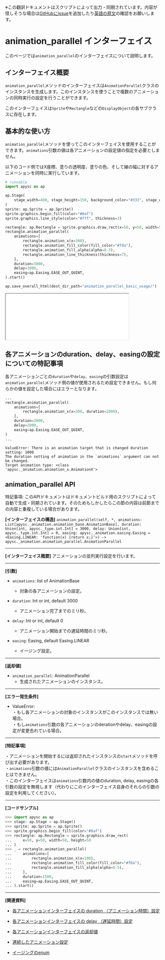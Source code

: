 <span class="inconspicuous-txt">※この翻訳ドキュメントはスクリプトによって出力・同期されています。内容が怪しそうな場合は<a href="https://github.com/simon-ritchie/apysc/issues" target="_blank">GitHubにissue</a>を追加したり[英語の原文](https://simon-ritchie.github.io/apysc/en/animation_parallel.html)の確認をお願いします。</span>

# animation_parallel インターフェイス

このページでは`animation_parallel`のインターフェイスについて説明します。

## インターフェイス概要

`animation_parallel`メソッドのインターフェイスは`AnimationParallel`クラスのインスタンスを生成します。このインスタンスを使うことで複数のアニメーションの同時実行の設定を行うことができます。

このインターフェイスは`Sprite`や`Rectangle`などの`DisplayObject`の各サブクラスに存在します。

## 基本的な使い方

`animation_parallel`メソッドを使ってこのインターフェイスを使用することができます。`animations`引数の値は各アニメーションの設定値の指定を必要としません。

以下のコード例ではX座標、塗りの透明度、塗りの色、そして線の幅に対するアニメーションを同時に実行しています。

```py
# runnable
import apysc as ap

ap.Stage(
    stage_width=400, stage_height=150, background_color="#333", stage_elem_id="stage"
)
sprite: ap.Sprite = ap.Sprite()
sprite.graphics.begin_fill(color="#0af")
sprite.graphics.line_style(color="#fff", thickness=3)

rectangle: ap.Rectangle = sprite.graphics.draw_rect(x=50, y=50, width=50, height=50)
rectangle.animation_parallel(
    animations=[
        rectangle.animation_x(x=300),
        rectangle.animation_fill_color(fill_color="#f0a"),
        rectangle.animation_fill_alpha(alpha=0.3),
        rectangle.animation_line_thickness(thickness=7),
    ],
    duration=3000,
    delay=3000,
    easing=ap.Easing.EASE_OUT_QUINT,
).start()

ap.save_overall_html(dest_dir_path="animation_parallel_basic_usage/")
```

<iframe src="static/animation_parallel_basic_usage/index.html" width="400" height="150"></iframe>

## 各アニメーションのduration、delay、easingの設定についての特記事項

各アニメーションごとの`duration`や`delay`、`easing`の引数設定は`animation_parallel`メソッド側の値が使用されるため設定できません。もし何らかの値を設定した場合にはエラーとなります。

```py
...
rectangle.animation_parallel(
    animations=[
        rectangle.animation_x(x=300, duration=1000),
    ],
    duration=3000,
    delay=2000,
    easing=ap.Easing.EASE_OUT_QUINT,
)
...
```

```
ValueError: There is an animation target that is changed duration setting: 1000
The duration setting of animation in the `animations` argument can not be changed.
Target animation type: <class 'apysc._animation.animation_x.AnimationX'>
```

## animation_parallel API

<span class="inconspicuous-txt">特記事項: このAPIドキュメントはドキュメントビルド用のスクリプトによって自動で生成・同期されています。そのためもしかしたらこの節の内容は前節までの内容と重複している場合があります。</span>

**[インターフェイスの構造]** `animation_parallel(self, *, animations: List[apysc._animation.animation_base.AnimationBase], duration: Union[int, apysc._type.int.Int] = 3000, delay: Union[int, apysc._type.int.Int] = 0, easing: apysc._animation.easing.Easing = <Easing.LINEAR: 'function(x) {return x;}'>) -> apysc._animation.animation_parallel.AnimationParallel`<hr>

**[インターフェイス概要]** アニメーションの並列実行設定を行います。<hr>

**[引数]**

- `animations`: list of AnimationBase
  - 対象の各アニメーションの設定。

- `duration`: Int or int, default 3000
  - アニメーション完了までのミリ秒。

- `delay`: Int or int, default 0
  - アニメーション開始までの遅延時間のミリ秒。

- `easing`: Easing, default Easing.LINEAR
  - イージング設定。

<hr>

**[返却値]**

- `animation_parallel`: AnimationParallel
  - 生成されたアニメーションのインスタンス。

<hr>

**[エラー発生条件]**

- ValueError: <br> ・もし各アニメーションの対象のインスタンスがこのインスタンスでは無い場合。<br> ・もし`animations`引数の各アニメーションのderationやdelay、easingの設定が変更去れている場合。

<hr>

**[特記事項]**

 ・アニメーションを開始するには返却されたインスタンスの`start`メソッドを呼び出す必要があります。 <br> ・`animations`引数の値には`AnimationParallel`クラスのインスタンスを含めることはできません。 <br> ・このインターフェイスは`animations`引数内の値のduration, delay, easingの各引数の設定を無視します（代わりにこのインターフェイス自身のそれらの引数の設定を利用してください）。<hr>

**[コードサンプル]**

```py
>>> import apysc as ap
>>> stage: ap.Stage = ap.Stage()
>>> sprite: ap.Sprite = ap.Sprite()
>>> sprite.graphics.begin_fill(color="#0af")
>>> rectangle: ap.Rectangle = sprite.graphics.draw_rect(
...     x=50, y=50, width=50, height=50
... )
>>> _ = rectangle.animation_parallel(
...     animations=[
...         rectangle.animation_x(x=100),
...         rectangle.animation_fill_color(fill_color="#f0a"),
...         rectangle.animation_fill_alpha(alpha=0.5),
...     ],
...     duration=1500,
...     easing=ap.Easing.EASE_OUT_QUINT,
... ).start()
```

<hr>

**[関連資料]**

- [各アニメーションインターフェイスの duration （アニメーション時間）設定](https://simon-ritchie.github.io/apysc/en/jp_animation_duration.html)
- [各アニメーションインターフェイスの delay （遅延時間）設定](https://simon-ritchie.github.io/apysc/en/jp_animation_delay.html)

- [各アニメーションインターフェイスの返却値](https://simon-ritchie.github.io/apysc/en/jp_animation_return_value.html)
- [連続したアニメーション設定](https://simon-ritchie.github.io/apysc/en/jp_sequential_animation.html)

- [イージングのenum](https://simon-ritchie.github.io/apysc/en/jp_easing_enum.html)
